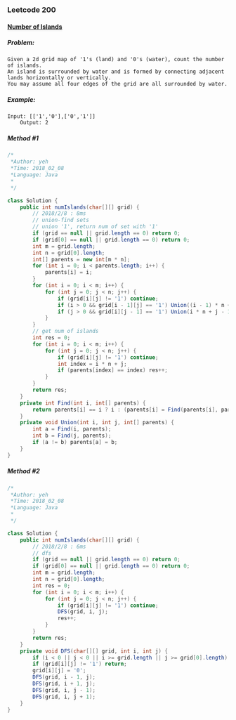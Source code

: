 


### Leetcode 200
#### [Number of Islands](https://leetcode.com/problems/number-of-islands)

  

##### ***Problem:***

	Given a 2d grid map of '1's (land) and '0's (water), count the number of islands.
	An island is surrounded by water and is formed by connecting adjacent lands horizontally or vertically.
	You may assume all four edges of the grid are all surrounded by water.
	
##### ***Example:***

    Input: [['1','0'],['0','1']]
        Output: 2

##### *Method #1*
``` java
/*
 *Author: yeh
 *Time: 2018_02_08
 *Language: Java
 *
 */

class Solution {
    public int numIslands(char[][] grid) {
        // 2018/2/8 : 8ms
        // union-find sets
        // union '1', return num of set with '1'
        if (grid == null || grid.length == 0) return 0;
        if (grid[0] == null || grid.length == 0) return 0;
        int m = grid.length;
        int n = grid[0].length;
        int[] parents = new int[m * n];
        for (int i = 0; i < parents.length; i++) {
            parents[i] = i;
        }
        for (int i = 0; i < m; i++) {
            for (int j = 0; j < n; j++) {
                if (grid[i][j] != '1') continue;
                if (i > 0 && grid[i - 1][j] == '1') Union((i - 1) * n + j, i * n + j, parents);
                if (j > 0 && grid[i][j - 1] == '1') Union(i * n + j - 1, i * n + j, parents);
            }
        }
        // get num of islands
        int res = 0;
        for (int i = 0; i < m; i++) {
            for (int j = 0; j < n; j++) {
                if (grid[i][j] != '1') continue;
                int index = i * n + j;
                if (parents[index] == index) res++;
            }
        }
        return res;
    }
    private int Find(int i, int[] parents) {
        return parents[i] == i ? i : (parents[i] = Find(parents[i], parents));
    }
    private void Union(int i, int j, int[] parents) {
        int a = Find(i, parents);
        int b = Find(j, parents);
        if (a != b) parents[a] = b;
    }
}

```

##### *Method #2*
``` java
/*
 *Author: yeh
 *Time: 2018_02_08
 *Language: Java
 *
 */

class Solution {
    public int numIslands(char[][] grid) {
        // 2018/2/8 : 6ms
        // dfs
        if (grid == null || grid.length == 0) return 0;
        if (grid[0] == null || grid.length == 0) return 0;
        int m = grid.length;
        int n = grid[0].length;
        int res = 0;
        for (int i = 0; i < m; i++) {
            for (int j = 0; j < n; j++) {
                if (grid[i][j] != '1') continue;
                DFS(grid, i, j);
                res++;
            }
        }
        return res;
    }
    private void DFS(char[][] grid, int i, int j) {
        if (i < 0 || j < 0 || i >= grid.length || j >= grid[0].length) return;
        if (grid[i][j] != '1') return;
        grid[i][j] = '0';
        DFS(grid, i - 1, j); 
        DFS(grid, i + 1, j);
        DFS(grid, i, j - 1); 
        DFS(grid, i, j + 1);
    }
}


```

